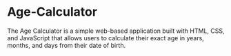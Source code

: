 # Age-Calculator
The Age Calculator is a simple web-based application built with HTML, CSS, and JavaScript that allows users to calculate their exact age in years, months, and days from their date of birth.

